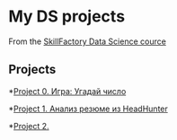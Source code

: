 # My DS projects
From the [SkillFactory Data Science cource](https://skillfactory.ru/data-scientist)

## Projects

*[Project 0. Игра: Угадай число](https://github.com/Esta-Chiara/sf_ds/tree/main/project_0)

*[Project 1. Анализ резюме из HeadHunter](https://github.com/Esta-Chiara/sf_ds/tree/main/project_1)

*[Project 2. ](https://github.com/Esta-Chiara/sf_ds/tree/main/project_2)